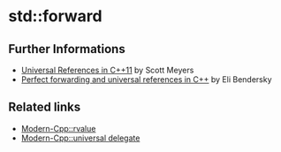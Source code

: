 # std::forward

## Further Informations
* [Universal References in C++11](https://isocpp.org/blog/2012/11/universal-references-in-c11-scott-meyers) by Scott Meyers
* [Perfect forwarding and universal references in C++](http://eli.thegreenplace.net/2014/perfect-forwarding-and-universal-references-in-c/) by Eli Bendersky

## Related links
* [Modern-Cpp::rvalue](https://github.com/nikolaAV/Modern-Cpp/tree/master/rvalue)
* [Modern-Cpp::universal delegate](https://github.com/nikolaAV/Modern-Cpp/tree/master/variadic/universal%20delegate) 

